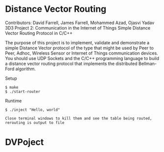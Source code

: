 # Distance Vector Routing
Contributors: David Farrell, James Farrell, Mohammed Azad, Ojasvi Yadav
3D3 Project 2: Communication in the Internet of Things
Simple Distance Vector Routing Protocol in C/C++

The purpose of this project is to implement, validate and demonstrate a simple Distance Vector protocol of the type that  might  be  used  by  Peer  to  Peer,  Adhoc,  Wireless  Sensor  or  Internet  of  Things  communication  devices. You should use UDP Sockets and the C/C++ programming language to build a distance vector routing protocol that implements the distributed Bellman-Ford algorithm.

Setup

    $ make
    $ ./start-router
    
Runtime

    $ ./inject "Hello, world"
    
    Close terminal windows to kill them and see the table being routed, rerouting is output to file
    
    
# DVPoject
